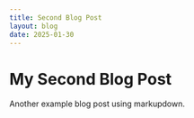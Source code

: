 ```yaml
---
title: Second Blog Post
layout: blog
date: 2025-01-30
---
```


# My Second Blog Post

Another example blog post using markupdown.

